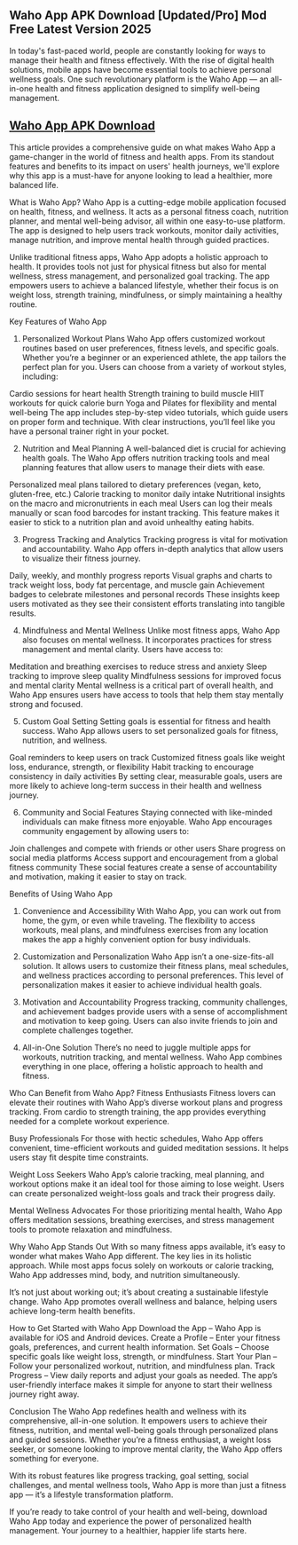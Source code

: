 ## Waho App APK Download [Updated/Pro] Mod Free Latest Version 2025


In today's fast-paced world, people are constantly looking for ways to manage their health and fitness effectively. With the rise of digital health solutions, mobile apps have become essential tools to achieve personal wellness goals. One such revolutionary platform is the Waho App — an all-in-one health and fitness application designed to simplify well-being management.


## [ Waho App APK Download ](http://apktik.xyz/waho-app-apk-download-updated-pro-mod-free-latest-version-2025/)


This article provides a comprehensive guide on what makes Waho App a game-changer in the world of fitness and health apps. From its standout features and benefits to its impact on users' health journeys, we'll explore why this app is a must-have for anyone looking to lead a healthier, more balanced life.

What is Waho App?
Waho App is a cutting-edge mobile application focused on health, fitness, and wellness. It acts as a personal fitness coach, nutrition planner, and mental well-being advisor, all within one easy-to-use platform. The app is designed to help users track workouts, monitor daily activities, manage nutrition, and improve mental health through guided practices.

Unlike traditional fitness apps, Waho App adopts a holistic approach to health. It provides tools not just for physical fitness but also for mental wellness, stress management, and personalized goal tracking. The app empowers users to achieve a balanced lifestyle, whether their focus is on weight loss, strength training, mindfulness, or simply maintaining a healthy routine.

Key Features of Waho App
1. Personalized Workout Plans
Waho App offers customized workout routines based on user preferences, fitness levels, and specific goals. Whether you’re a beginner or an experienced athlete, the app tailors the perfect plan for you. Users can choose from a variety of workout styles, including:

Cardio sessions for heart health
Strength training to build muscle
HIIT workouts for quick calorie burn
Yoga and Pilates for flexibility and mental well-being
The app includes step-by-step video tutorials, which guide users on proper form and technique. With clear instructions, you’ll feel like you have a personal trainer right in your pocket.

2. Nutrition and Meal Planning
A well-balanced diet is crucial for achieving health goals. The Waho App offers nutrition tracking tools and meal planning features that allow users to manage their diets with ease.

Personalized meal plans tailored to dietary preferences (vegan, keto, gluten-free, etc.)
Calorie tracking to monitor daily intake
Nutritional insights on the macro and micronutrients in each meal
Users can log their meals manually or scan food barcodes for instant tracking. This feature makes it easier to stick to a nutrition plan and avoid unhealthy eating habits.

3. Progress Tracking and Analytics
Tracking progress is vital for motivation and accountability. Waho App offers in-depth analytics that allow users to visualize their fitness journey.

Daily, weekly, and monthly progress reports
Visual graphs and charts to track weight loss, body fat percentage, and muscle gain
Achievement badges to celebrate milestones and personal records
These insights keep users motivated as they see their consistent efforts translating into tangible results.

4. Mindfulness and Mental Wellness
Unlike most fitness apps, Waho App also focuses on mental wellness. It incorporates practices for stress management and mental clarity. Users have access to:

Meditation and breathing exercises to reduce stress and anxiety
Sleep tracking to improve sleep quality
Mindfulness sessions for improved focus and mental clarity
Mental wellness is a critical part of overall health, and Waho App ensures users have access to tools that help them stay mentally strong and focused.

5. Custom Goal Setting
Setting goals is essential for fitness and health success. Waho App allows users to set personalized goals for fitness, nutrition, and wellness.

Goal reminders to keep users on track
Customized fitness goals like weight loss, endurance, strength, or flexibility
Habit tracking to encourage consistency in daily activities
By setting clear, measurable goals, users are more likely to achieve long-term success in their health and wellness journey.

6. Community and Social Features
Staying connected with like-minded individuals can make fitness more enjoyable. Waho App encourages community engagement by allowing users to:

Join challenges and compete with friends or other users
Share progress on social media platforms
Access support and encouragement from a global fitness community
These social features create a sense of accountability and motivation, making it easier to stay on track.

Benefits of Using Waho App
1. Convenience and Accessibility
With Waho App, you can work out from home, the gym, or even while traveling. The flexibility to access workouts, meal plans, and mindfulness exercises from any location makes the app a highly convenient option for busy individuals.

2. Customization and Personalization
Waho App isn’t a one-size-fits-all solution. It allows users to customize their fitness plans, meal schedules, and wellness practices according to personal preferences. This level of personalization makes it easier to achieve individual health goals.

3. Motivation and Accountability
Progress tracking, community challenges, and achievement badges provide users with a sense of accomplishment and motivation to keep going. Users can also invite friends to join and complete challenges together.

4. All-in-One Solution
There’s no need to juggle multiple apps for workouts, nutrition tracking, and mental wellness. Waho App combines everything in one place, offering a holistic approach to health and fitness.

Who Can Benefit from Waho App?
Fitness Enthusiasts
Fitness lovers can elevate their routines with Waho App’s diverse workout plans and progress tracking. From cardio to strength training, the app provides everything needed for a complete workout experience.

Busy Professionals
For those with hectic schedules, Waho App offers convenient, time-efficient workouts and guided meditation sessions. It helps users stay fit despite time constraints.

Weight Loss Seekers
Waho App’s calorie tracking, meal planning, and workout options make it an ideal tool for those aiming to lose weight. Users can create personalized weight-loss goals and track their progress daily.

Mental Wellness Advocates
For those prioritizing mental health, Waho App offers meditation sessions, breathing exercises, and stress management tools to promote relaxation and mindfulness.

Why Waho App Stands Out
With so many fitness apps available, it’s easy to wonder what makes Waho App different. The key lies in its holistic approach. While most apps focus solely on workouts or calorie tracking, Waho App addresses mind, body, and nutrition simultaneously.

It’s not just about working out; it’s about creating a sustainable lifestyle change. Waho App promotes overall wellness and balance, helping users achieve long-term health benefits.

How to Get Started with Waho App
Download the App – Waho App is available for iOS and Android devices.
Create a Profile – Enter your fitness goals, preferences, and current health information.
Set Goals – Choose specific goals like weight loss, strength, or mindfulness.
Start Your Plan – Follow your personalized workout, nutrition, and mindfulness plan.
Track Progress – View daily reports and adjust your goals as needed.
The app’s user-friendly interface makes it simple for anyone to start their wellness journey right away.

Conclusion
The Waho App redefines health and wellness with its comprehensive, all-in-one solution. It empowers users to achieve their fitness, nutrition, and mental well-being goals through personalized plans and guided sessions. Whether you’re a fitness enthusiast, a weight loss seeker, or someone looking to improve mental clarity, the Waho App offers something for everyone.

With its robust features like progress tracking, goal setting, social challenges, and mental wellness tools, Waho App is more than just a fitness app — it’s a lifestyle transformation platform.

If you’re ready to take control of your health and well-being, download Waho App today and experience the power of personalized health management. Your journey to a healthier, happier life starts here.
